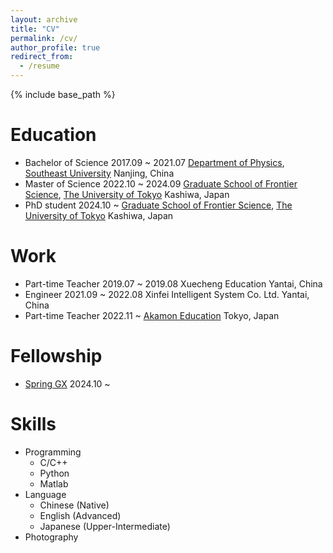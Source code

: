 ```yaml
---
layout: archive
title: "CV"
permalink: /cv/
author_profile: true
redirect_from:
  - /resume
---
```


{% include base_path %}

Education
======
<!--* Ph.D in Version Control Theory, GitHub University, 2018 (expected)
* M.S. in Jekyll, GitHub University, 2014
* B.S. in GitHub, GitHub University, 2012-->
* Bachelor of Science 2017.09 ~ 2021.07
  [Department of Physics](https://physics.seu.edu.cn/), [Southeast University](https://www.seu.edu.cn/)
  Nanjing, China
* Master of Science 2022.10 ~ 2024.09
  [Graduate School of Frontier Science](https://www.k.u-tokyo.ac.jp), [The University of Tokyo](https://www.u-tokyo.ac.jp/ja/index.html)
  Kashiwa, Japan
* PhD student 2024.10 ~ 
  [Graduate School of Frontier Science](https://www.k.u-tokyo.ac.jp), [The University of Tokyo](https://www.u-tokyo.ac.jp/ja/index.html)
  Kashiwa, Japan

Work
======
* Part-time Teacher 2019.07 ~ 2019.08
  Xuecheng Education
  Yantai, China
* Engineer 2021.09 ~ 2022.08
  Xinfei Intelligent System Co. Ltd.
  Yantai, China
* Part-time Teacher 2022.11 ~
  [Akamon Education](https://akjc-inc.com/)
  Tokyo, Japan

Fellowship
======
* [Spring GX](https://spring-gx.adm.s.u-tokyo.ac.jp/) 2024.10 ~
  
Skills
======
* Programming
  * C/C++
  * Python
  * Matlab
* Language
  * Chinese (Native)
  * English (Advanced)
  * Japanese (Upper-Intermediate)
* Photography

<!--
Publications
======
  <ul>{% for post in site.publications reversed %}
    {% include archive-single-cv.html %}
  {% endfor %}</ul>
  
Talks
======
  <ul>{% for post in site.talks reversed %}
    {% include archive-single-talk-cv.html  %}
  {% endfor %}</ul>
  
Teaching
======
  <ul>{% for post in site.teaching reversed %}
    {% include archive-single-cv.html %}
  {% endfor %}</ul>
-->
